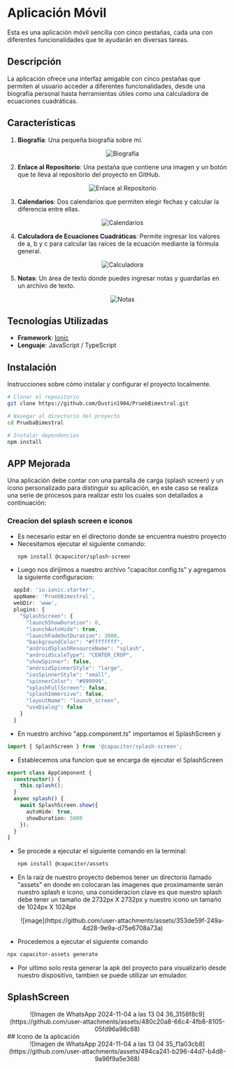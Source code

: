 # Aplicación Móvil 

Esta es una aplicación móvil sencilla con cinco pestañas, cada una con diferentes funcionalidades que te ayudarán en diversas tareas.

## Descripción

La aplicación ofrece una interfaz amigable con cinco pestañas que permiten al usuario acceder a diferentes funcionalidades, desde una biografía personal hasta herramientas útiles como una calculadora de ecuaciones cuadráticas.

## Características

1. **Biografía**: Una pequeña biografía sobre mí.
   <div align="center">
     <img src="https://github.com/user-attachments/assets/be064859-53be-4dd3-84a0-5acb9ae92b00" alt="Biografía" />
   </div>

2. **Enlace al Repositorio**: Una pestaña que contiene una imagen y un botón que te lleva al repositorio del proyecto en GitHub.
   <div align="center">
     <img src="https://github.com/user-attachments/assets/37f7477d-da56-464a-932a-9a547e7b02a0" alt="Enlace al Repositorio" />
   </div>

3. **Calendarios**: Dos calendarios que permiten elegir fechas y calcular la diferencia entre ellas.
   <div align="center">
     <img src="https://github.com/user-attachments/assets/92411c1a-fb1b-455c-a6f3-eeb55904f123" alt="Calendarios" />
   </div>

4. **Calculadora de Ecuaciones Cuadráticas**: Permite ingresar los valores de a, b y c para calcular las raíces de la ecuación mediante la fórmula general.
   <div align="center">
     <img src="https://github.com/user-attachments/assets/6c6484d3-f3e7-434b-8f27-03c72bd03831" alt="Calculadora" />
   </div>

5. **Notas**: Un área de texto donde puedes ingresar notas y guardarlas en un archivo de texto.
   <div align="center">
     <img src="https://github.com/user-attachments/assets/8dd5eaec-5774-4e57-b174-d8d596f7372d" alt="Notas" />
   </div>


## Tecnologías Utilizadas

- **Framework**: [Ionic](https://ionicframework.com/)
- **Lenguaje**: JavaScript / TypeScript

## Instalación

Instrucciones sobre cómo instalar y configurar el proyecto localmente.

```bash
# Clonar el repositorio
git clone https://github.com/Dustin1904/PruebBimestral.git

# Navegar al directorio del proyecto
cd PruebaBimestral

# Instalar dependencias
npm install
```
## APP Mejorada
Una aplicación debe contar con una pantalla de carga (splash screen) y un icono personalizado para distinguir su aplicación, en este caso se realiza una serie de procesos para realizar esto los cuales son detallados a continuación: 
### Creacion del splash screen e iconos
- Es necesario estar en el directorio donde se encuentra nuestro proyecto
- Necesitamos ejecutar el siguiente comando:
  ```bash
  npm install @capacitor/splash-screen
  ```
- Luego nos dirijimos a nuestro archivo "capacitor.config.ts" y agregamos la siguiente configuracion: 
```ts
  appId: 'io.ionic.starter',
  appName: 'PruebBimestral',
  webDir: 'www',
  plugins: {
    "SplashScreen": {
      "launchShowDuration": 0,
      "launchAutoHide": true,
      "launchFadeOutDuration": 3000,
      "backgroundColor": "#ffffffff",
      "androidSplashResourceName": "splash",
      "androidScaleType": "CENTER_CROP",
      "showSpinner": false,
      "androidSpinnerStyle": "large",
      "iosSpinnerStyle": "small",
      "spinnerColor": "#999999",
      "splashFullScreen": false,
      "splashImmersive": false,
      "layoutName": "launch_screen",
      "useDialog": false
    }
  }
```
- En nuestro archivo "app.component.ts" importamos el SplashScreen y 
```ts
import { SplashScreen } from '@capacitor/splash-screen';
```
- Establecemos una funcion que se encarga de ejecutar el SplashScreen
```ts
export class AppComponent {
  constructor() {
    this.splash();
  }
  async splash() {
    await SplashScreen.show({
      autoHide: true,
      showDuration: 5000
    });
  }
}
```
- Se procede a ejecutar el siguiente comando en la terminal:
  ```bash
  npm install @capacitor/assets
  ```
- En la raíz de nuestro proyecto debemos tener un directorio llamado "assets" en donde en colocaran las imagenes que proximamente serán nuestro splash e icono, una consideracion clave es que nuestro splash debe tener un tamaño de 2732px X 2732px y nuestro icono un tamaño de 1024px X 1024px
  <div align="center">
    ![image](https://github.com/user-attachments/assets/353de59f-249a-4d28-9e9a-d75e6708a73a)

  </div>

- Procedemos a ejecutar el siguiente comando
```bash
npx capacitor-assets generate
```
- Por ultimo solo resta generar la apk del proyecto para visualizarlo desde nuestro dispositivo, tambien se puede utilizar un emulador.

## SplashScreen
<div align="center">
  ![Imagen de WhatsApp 2024-11-04 a las 13 04 36_3158f8c9](https://github.com/user-attachments/assets/480c20a8-66c4-4fb8-8105-05fd96a98c88)
</div>
## Icono de la aplicación
<div align="center">
  ![Imagen de WhatsApp 2024-11-04 a las 13 04 35_f1a03cb8](https://github.com/user-attachments/assets/494ca241-b296-44d7-b4d8-9a96f9a5e368)

</div>
